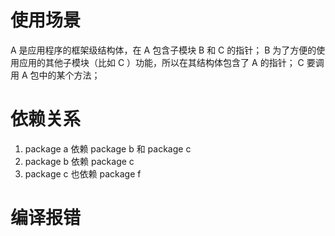 # 使用场景
A 是应用程序的框架级结构体，在 A 包含子模块 B 和 C 的指针；
B 为了方便的使用应用的其他子模块（比如 C ）功能，所以在其结构体包含了 A 的指针；
C 要调用 A 包中的某个方法；

# 依赖关系
1. package a 依赖 package b 和 package c
2. package b 依赖 package c
3. package c 也依赖 package f

# 编译报错
```
```
